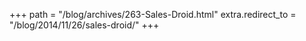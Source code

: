 +++
path = "/blog/archives/263-Sales-Droid.html"
extra.redirect_to = "/blog/2014/11/26/sales-droid/"
+++
